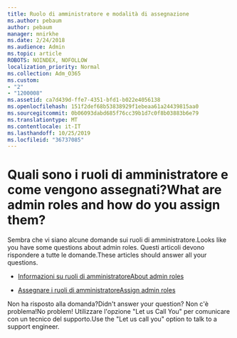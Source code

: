 ```yaml
---
title: Ruolo di amministratore e modalità di assegnazione
ms.author: pebaum
author: pebaum
manager: mnirkhe
ms.date: 2/24/2018
ms.audience: Admin
ms.topic: article
ROBOTS: NOINDEX, NOFOLLOW
localization_priority: Normal
ms.collection: Adm_O365
ms.custom:
- "2"
- "1200008"
ms.assetid: ca7d439d-ffe7-4351-bfd1-b022e4056138
ms.openlocfilehash: 151f2def68b53838929f1ebeaa61a24439815aa0
ms.sourcegitcommit: 0b06093dabd685f76cc39b1d7c0f8b03883b6e79
ms.translationtype: MT
ms.contentlocale: it-IT
ms.lasthandoff: 10/25/2019
ms.locfileid: "36737085"
---
```

# <a name="what-are-admin-roles-and-how-do-you-assign-them"></a><span data-ttu-id="bf9a5-102">Quali sono i ruoli di amministratore e come vengono assegnati?</span><span class="sxs-lookup"><span data-stu-id="bf9a5-102">What are admin roles and how do you assign them?</span></span>

<span data-ttu-id="bf9a5-103">Sembra che vi siano alcune domande sui ruoli di amministratore.</span><span class="sxs-lookup"><span data-stu-id="bf9a5-103">Looks like you have some questions about admin roles.</span></span> <span data-ttu-id="bf9a5-104">Questi articoli devono rispondere a tutte le domande.</span><span class="sxs-lookup"><span data-stu-id="bf9a5-104">These articles should answer all your questions.</span></span>
  
- [<span data-ttu-id="bf9a5-105">Informazioni su ruoli di amministratore</span><span class="sxs-lookup"><span data-stu-id="bf9a5-105">About admin roles</span></span>](https://docs.microsoft.com/office365/admin/add-users/about-admin-roles)

- [<span data-ttu-id="bf9a5-106">Assegnare i ruoli di amministratore</span><span class="sxs-lookup"><span data-stu-id="bf9a5-106">Assign admin roles</span></span>](https://docs.microsoft.com/office365/admin/add-users/assign-admin-roles)

<span data-ttu-id="bf9a5-107">Non ha risposto alla domanda?</span><span class="sxs-lookup"><span data-stu-id="bf9a5-107">Didn't answer your question?</span></span> <span data-ttu-id="bf9a5-108">Non c'è problema!</span><span class="sxs-lookup"><span data-stu-id="bf9a5-108">No problem!</span></span> <span data-ttu-id="bf9a5-109">Utilizzare l'opzione "Let us Call You" per comunicare con un tecnico del supporto.</span><span class="sxs-lookup"><span data-stu-id="bf9a5-109">Use the "Let us call you" option to talk to a support engineer.</span></span>
  